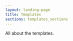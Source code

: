 ```yaml
---
layout: landing-page
title: Templates
sections: templates_sections
---
```


All about the templates.
